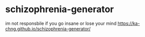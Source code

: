 # schizophrenia-generator

im not responsbile if you go insane or lose your mind 
https://ka-chng.github.io/schizophrenia-generator/
